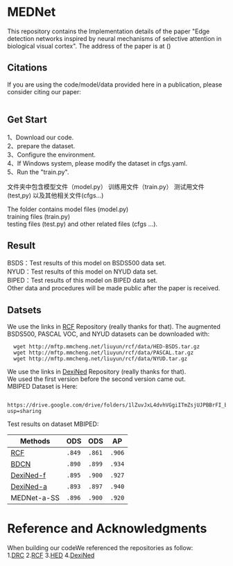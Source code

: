 # MEDNet

This repository contains the Implementation details of the paper "Edge detection networks inspired by neural mechanisms of selective attention in biological visual cortex".
The address of the paper is at ()

## Citations
If you are using the code/model/data provided here in a publication, please consider citing our paper:
```

```
## Get Start
1、Download our code.<br/>
2、prepare the dataset.<br/>
3、Configure the environment.<br/>
4、If Windows system, please modify the dataset in cfgs.yaml.<br/>
5、Run the "train.py".<br/>

文件夹中包含模型文件（model.py）
训练用文件（train.py）
测试用文件(test,py)
以及其他相关文件(cfgs...)

The folder contains model files (model.py)<br/>
training files (train.py)<br/>
testing files (test.py) and other related files (cfgs ...). 
## Result
BSDS：Test results of this model on BSDS500 data set.<br/>
NYUD：Test results of this model on NYUD data set.<br/>
BIPED：Test results of this model on BIPED data set.<br/>
Other data and procedures will be made public after the paper is received.

## Datsets
We use the links in [RCF](https://github.com/yun-liu/rcf) Repository (really thanks for that).
The augmented BSDS500, PASCAL VOC, and NYUD datasets can be downloaded with:<br/>
```
  wget http://mftp.mmcheng.net/liuyun/rcf/data/HED-BSDS.tar.gz
  wget http://mftp.mmcheng.net/liuyun/rcf/data/PASCAL.tar.gz
  wget http://mftp.mmcheng.net/liuyun/rcf/data/NYUD.tar.gz
```

We use the links in [DexiNed](https://github.com/xavysp/DexiNed) Repository (really thanks for that).<br/>
We used the first version before the second version came out.<br/>
MBIPED Dataset is Here:
```
  https://drive.google.com/drive/folders/1lZuvJxL4dvhVGgiITmZsjUJPBBrFI_bM?usp=sharing
```

Test results on dataset MBIPED:
<center>

|     Methods    |    ODS   |    ODS   |    AP    |
| -------------- | ---------| -------- | -------- |
| [RCF](https://github.com/yun-liu/rcf)      | `.849` | `.861` | `.906` |
| [BDCN](https://github.com/pkuCactus/BDCN)     | `.890` | `.899` | `.934` |
| [DexiNed-f](https://github.com/xavysp/DexiNed)  | `.895` | `.900` | `.927` |
| [DexiNed-a](https://github.com/xavysp/DexiNed)  | `.893` | `.897` | `.940` |
| MEDNet-a-SS| `.896` | `.900` | `.920` |

</center>

# Reference and Acknowledgments
When building our codeWe referenced the repositories as follow:<br/>
1.[DRC](https://github.com/cyj5030/DRC-Release)
2.[RCF](https://github.com/yun-liu/rcf)
3.[HED](https://github.com/xwjabc/hed)
4.[DexiNed](https://github.com/xavysp/DexiNed)
